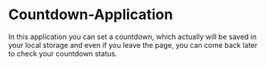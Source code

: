 # Countdown-Application
In this application you can set a countdown,  which actually will be saved in your local storage and even if you leave the page, you can come back later to check your countdown status.
